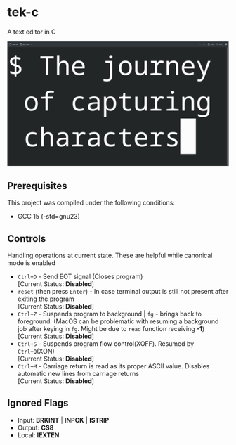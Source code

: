 # tek-c
A text editor in C

<img src="images/primary.png" alt="text editor screen">

## Prerequisites
This project was compiled under the following conditions:
- GCC 15 (-std=gnu23)

## Controls
Handling operations at current state.
These are helpful while canonical mode is enabled
- `Ctrl+D` - Send EOT signal (Closes program)<br>[Current Status: **Disabled**]
- `reset` (then press `Enter`) - In case terminal output is still not present after exiting the program<br>[Current Status: **Disabled**]
- `Ctrl+Z` - Suspends program to background | `fg` - brings back to foreground. (MacOS can be problematic with resuming a background job after keying in `fg`. Might be due to `read` function receiving **-1**)<br>[Current Status: **Disabled**]
- `Ctrl+S` - Suspends program flow control(XOFF). Resumed by `Ctrl+Q`(XON)<br>[Current Status: **Disabled**]
- `Ctrl+M` - Carriage return is read as its proper ASCII value. Disables automatic new lines from carriage returns<br>[Current Status: **Disabled**]

## Ignored Flags
- Input: **BRKINT** | **INPCK** | **ISTRIP**
- Output: **CS8**
- Local: **IEXTEN**